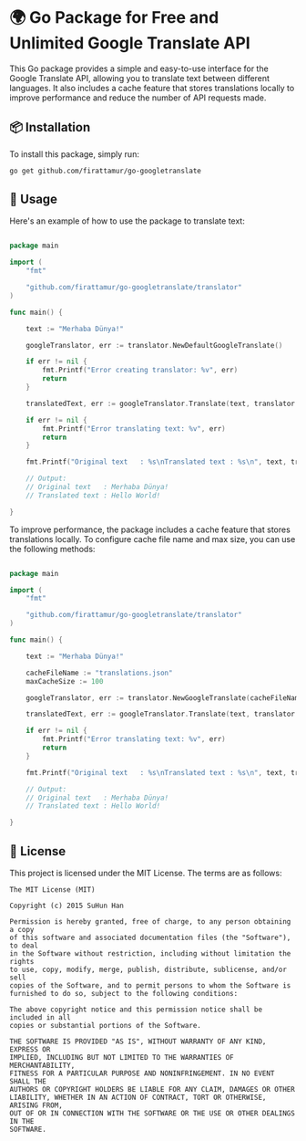# 🌍 Go Package for Free and Unlimited Google Translate API

This Go package provides a simple and easy-to-use interface for the Google Translate API, allowing you to translate text between different languages. It also includes a cache feature that stores translations locally to improve performance and reduce the number of API requests made.

## 📦 Installation

To install this package, simply run:

```bash
go get github.com/firattamur/go-googletranslate
```

## 🚀 Usage

Here's an example of how to use the package to translate text:

```go

package main

import (
    "fmt"

    "github.com/firattamur/go-googletranslate/translator"
)

func main() {

    text := "Merhaba Dünya!"

    googleTranslator, err := translator.NewDefaultGoogleTranslate()

    if err != nil {
        fmt.Printf("Error creating translator: %v", err)
        return
    }

    translatedText, err := googleTranslator.Translate(text, translator.TURKISH, translator.ENGLISH)

    if err != nil {
        fmt.Printf("Error translating text: %v", err)
        return
    }

    fmt.Printf("Original text   : %s\nTranslated text : %s\n", text, translatedText)

    // Output:
    // Original text   : Merhaba Dünya!
    // Translated text : Hello World!

}

```

To improve performance, the package includes a cache feature that stores translations locally. To configure cache file name and max size, you can use the following methods:

```go

package main

import (
    "fmt"

    "github.com/firattamur/go-googletranslate/translator"
)

func main() {

    text := "Merhaba Dünya!"

    cacheFileName := "translations.json"
    maxCacheSize := 100

    googleTranslator, err := translator.NewGoogleTranslate(cacheFileName, maxCacheSize)

    translatedText, err := googleTranslator.Translate(text, translator.TURKISH, translator.ENGLISH)

    if err != nil {
        fmt.Printf("Error translating text: %v", err)
        return
    }

    fmt.Printf("Original text   : %s\nTranslated text : %s\n", text, translatedText)

    // Output:
    // Original text   : Merhaba Dünya!
    // Translated text : Hello World!

}

```

## 📄 License

This project is licensed under the MIT License. The terms are as follows:

```text
The MIT License (MIT)

Copyright (c) 2015 SuHun Han

Permission is hereby granted, free of charge, to any person obtaining a copy
of this software and associated documentation files (the "Software"), to deal
in the Software without restriction, including without limitation the rights
to use, copy, modify, merge, publish, distribute, sublicense, and/or sell
copies of the Software, and to permit persons to whom the Software is
furnished to do so, subject to the following conditions:

The above copyright notice and this permission notice shall be included in all
copies or substantial portions of the Software.

THE SOFTWARE IS PROVIDED "AS IS", WITHOUT WARRANTY OF ANY KIND, EXPRESS OR
IMPLIED, INCLUDING BUT NOT LIMITED TO THE WARRANTIES OF MERCHANTABILITY,
FITNESS FOR A PARTICULAR PURPOSE AND NONINFRINGEMENT. IN NO EVENT SHALL THE
AUTHORS OR COPYRIGHT HOLDERS BE LIABLE FOR ANY CLAIM, DAMAGES OR OTHER
LIABILITY, WHETHER IN AN ACTION OF CONTRACT, TORT OR OTHERWISE, ARISING FROM,
OUT OF OR IN CONNECTION WITH THE SOFTWARE OR THE USE OR OTHER DEALINGS IN THE
SOFTWARE.
```
